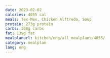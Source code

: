 ```yaml
---
date: 2023-02-02
calories: 4055 cal
meals: Tex-Mex, Chicken Alftredo, Soup
protein: 273g protein
carbs: 368g carbs
fat: 139g fat
mealplanurl: kitchen/eng/all_mealplans/4055/
category: mealplan
lang: eng
---
```

